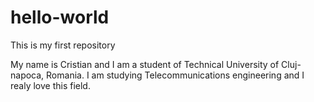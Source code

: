# hello-world
This is my first repository

My name is Cristian and I am a student of Technical University of Cluj-napoca, Romania. I am studying Telecommunications engineering and I realy love this field.
